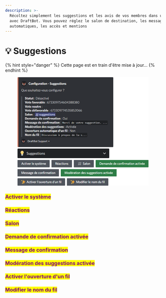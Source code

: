 ```yaml
---
description: >-
  Récoltez simplement les suggestions et les avis de vos membres dans un salon
  avec DraftBot. Vous pouvez réglez le salon de destination, les messages
  automatiques, les accès et mentions
---
```


# 💡 Suggestions

{% hint style="danger" %}
Cette page est en train d'être mise à jour...
{% endhint %}

<figure><img src="../../.gitbook/assets/Suggestions.png" alt=""><figcaption></figcaption></figure>

### <mark style="color:purple;">Activer le système</mark>



### <mark style="color:purple;">Réactions</mark>



### <mark style="color:purple;">Salon</mark>



### <mark style="color:purple;">Demande de confirmation activée</mark>



### <mark style="color:purple;">Message de confirmation</mark>



### <mark style="color:purple;">Modération des suggestions activée</mark>



### <mark style="color:purple;">Activer l'ouverture d'un fil</mark>



### <mark style="color:purple;">Modifier le nom du fil</mark>

